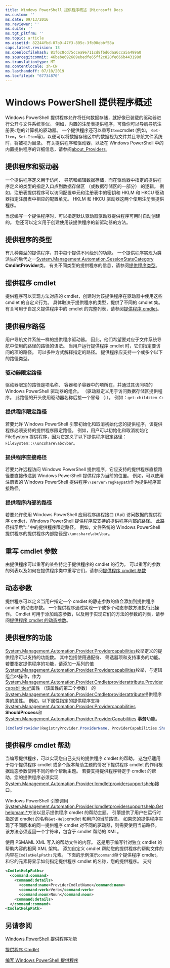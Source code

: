 ```yaml
---
title: Windows PowerShell 提供程序概述 |Microsoft Docs
ms.custom: ''
ms.date: 09/13/2016
ms.reviewer: ''
ms.suite: ''
ms.tgt_pltfrm: ''
ms.topic: article
ms.assetid: 82244fbd-07b9-47f3-805c-3fb90ebbf58a
caps.latest.revision: 13
ms.openlocfilehash: 81f6c8cd75ccea9e711cd8f6d6daa6cca5a499a0
ms.sourcegitcommit: 46bebe692689ebedfe65ff2c828fe666b443198d
ms.translationtype: MT
ms.contentlocale: zh-CN
ms.lasthandoff: 07/10/2019
ms.locfileid: "67734870"
---
```

# <a name="windows-powershell-provider-overview"></a>Windows PowerShell 提供程序概述

Windows PowerShell 提供程序允许将任何数据存储，就好像已装载的驱动器进行公开与文件系统类似。 例如，内置的注册表提供程序，可像你可以导航导航注册表`c`您的计算机的驱动器。 一个提供程序还可以重写`Item`cmdlet (例如， `Get-Item`，`Set-Item`等)，以便可以将数据存储区中的数据视为文件并且导航文件系统时，将被视为目录。 有关提供程序和驱动器，以及在 Windows PowerShell 中的内置提供程序的详细信息，请参阅[about_Providers](/powershell/module/microsoft.powershell.core/about/about_providers)。

## <a name="providers-and-drives"></a>提供程序和驱动器

一个提供程序定义用于访问、 导航和编辑数据存储，而在驱动器中指定的提供程序定义的类型的指定入口点到数据存储区 （或数据存储区的一部分） 的逻辑。 例如，注册表提供程序可以访问配置单元和注册表中的密钥和 HKLM 和 HKCU 驱动器指定注册表中相应的配置单元。 HKLM 和 HKCU 驱动器这两个使用注册表提供程序。

当您编写一个提供程序时，可以指定默认驱动器驱动器提供程序可用时自动创建的。 您还可以定义用于创建使用该提供程序的新驱动器的方法。

## <a name="type-of-providers"></a>提供程序的类型

有几种类型的提供程序，其中每个提供不同级别的功能。 一个提供程序实现为类派生的后代之一[System.Management.Automation.SessionStateCategory](/dotnet/api/system.management.automation.sessionstatecategory?view=pscore-6.2.0) **CmdletProvider**类。 有关不同类型的提供程序的信息，请参阅[提供程序类型](./provider-types.md)。

## <a name="provider-cmdlets"></a>提供程序 cmdlet

提供程序可以实现方法对应的 cmdlet，创建时为该提供程序在驱动器中使用这些 cmdlet 的自定义行为。 具体取决于提供程序的类型，提供了不同的 cmdlet 集。 有关可用于自定义提供程序中的 cmdlet 的完整列表，请参阅[提供程序 cmdlet](./provider-cmdlets.md)。

## <a name="provider-paths"></a>提供程序路径

用户导航文件系统一样的提供程序驱动器。 因此，他们希望要对应于文件系统导航中使用的路径的路径的语法。 当用户运行提供程序 cmdlet 时，它们指定要访问的项的路径。 可以多种方式解释指定的路径。 提供程序应支持一个或多个以下的路径类型。

### <a name="drive-qualified-paths"></a>驱动器限定路径

驱动器限定的路径是项名称、 容器和子容器中的项所在，并通过其访问项的 Windows PowerShell 驱动器的组合。 （驱动器定义用于访问数据存储区提供程序。 此路径的开头使用驱动器名称后接一个冒号 （:）。 例如：`get-childitem C:`

### <a name="provider-qualified-paths"></a>提供程序限定路径

若要允许 Windows PowerShell 引擎初始化和取消初始化您的提供程序，该提供程序必须支持的提供程序限定路径。 例如，用户可以初始化和取消初始化 FileSystem 提供程序，因为它定义了以下提供程序限定路径： `FileSystem::\\uncshare\abc\bar`。

### <a name="provider-direct-paths"></a>提供程序直接路径

若要允许远程访问 Windows PowerShell 提供程序，它应支持的提供程序直接路径要直接传递到 Windows PowerShell 提供程序为当前的位置。 例如，可以使用注册表的 Windows PowerShell 提供程序`\\server\regkeypath`作为提供程序直接路径。

### <a name="provider-internal-paths"></a>提供程序内部的路径

若要允许使用 Windows PowerShell 应用程序编程接口 (Api) 访问数据的提供程序 cmdlet，Windows PowerShell 提供程序应支持的提供程序内部的路径。 此路径指示后"::"中的提供程序限定路径。 例如，文件系统的 Windows PowerShell 提供程序的提供程序内部路径是`\\uncshare\abc\bar`。

## <a name="overriding-cmdlet-parameters"></a>重写 cmdlet 参数

由提供程序可以重写的某些特定于提供程序的 cmdlet 的行为。 可以重写的参数的列表以及如何在提供程序类中重写它们，请参阅[提供程序 cmdlet 参数](./provider-cmdlet-parameters.md)

## <a name="dynamic-parameters"></a>动态参数

提供程序可以定义当用户指定一个 cmdlet 的静态参数的值会添加到提供程序 cmdlet 的动态参数。 一个提供程序通过实现一个或多个动态参数方法执行此操作。 Cmdlet 可用于添加动态参数，以及用于实现它们的方法的参数的列表，请参阅[提供程序 cmdlet 的动态参数](./provider-cmdlet-dynamic-parameters.md)。

## <a name="provider-capabilities"></a>提供程序的功能

[System.Management.Automation.Provider.Providercapabilities](/dotnet/api/System.Management.Automation.Provider.ProviderCapabilities)枚举定义的提供程序可以支持的功能数。 其中包括使用通配符、 筛选器项和支持事务的功能。 若要指定提供程序的功能，请添加一系列的值[System.Management.Automation.Provider.Providercapabilities](/dotnet/api/System.Management.Automation.Provider.ProviderCapabilities)枚举，与逻辑组合`OR`操作，作为[System.Management.Automation.Provider.Cmdletproviderattribute.Providercapabilities*](/dotnet/api/System.Management.Automation.Provider.CmdletProviderAttribute.ProviderCapabilities)属性 （该属性的第二个参数） 的[System.Management.Automation.Provider.Cmdletproviderattribute](/dotnet/api/System.Management.Automation.Provider.CmdletProviderAttribute)提供程序类的属性。 例如，以下属性指定的提供程序支持[System.Management.Automation.Provider.Providercapabilities](/dotnet/api/System.Management.Automation.Provider.ProviderCapabilities?view=pscore-6.2.0) **ShouldProcess**和[System.Management.Automation.Provider.ProviderCapabilities](/dotnet/api/System.Management.Automation.Provider.ProviderCapabilities?view=pscore-6.2.0) **事务**功能。

```csharp
[CmdletProvider(RegistryProvider.ProviderName, ProviderCapabilities.ShouldProcess | ProviderCapabilities.Transactions)]

```

## <a name="provider-cmdlet-help"></a>提供程序 cmdlet 帮助

当编写提供程序，可以实现您自己支持的提供程序 cmdlet 的帮助。 这包括适用于每个提供程序 cmdlet 或多个版本帮助主题的情况下提供程序 cmdlet 的作用根据动态参数使用不同的单个帮助主题。 若要支持提供程序特定于 cmdlet 的帮助，您的提供程序必须实现[System.Management.Automation.Provider.Icmdletprovidersupportshelp](/dotnet/api/System.Management.Automation.Provider.ICmdletProviderSupportsHelp)接口。

Windows PowerShell 引擎调用[System.Management.Automation.Provider.Icmdletprovidersupportshelp.Gethelpmaml*](/dotnet/api/System.Management.Automation.Provider.ICmdletProviderSupportsHelp.GetHelpMaml)方法以显示提供程序 cmdlet 的帮助主题。 引擎提供了用户在运行时指定该 cmdlet 的名称`Get-Help`cmdlet 和用户的当前路径。 如果您的提供程序实现了不同版本的同一提供程序 cmdlet 对不同的驱动器，则需要使用当前路径。 该方法必须返回一个字符串，包含于 cmdlet 帮助的 XML。

使用 PSMAML XML 写入的帮助文件的内容。 这是用于编写针对独立 cmdlet 的帮助内容的相同 XML 架构。 添加自定义 cmdlet 帮助您的提供程序的帮助文件的内容在`CmdletHelpPaths`元素。 下面的示例演示`command`单个提供程序 cmdlet，和它的元素将显示如何指定提供程序 cmdlet 的名称，您的提供程序。 支持

```xml
<CmdletHelpPaths>
  <command:command>
    <command:details>
      <command:name>ProviderCmdletName</command:name>
      <command:verb>Verb</command:verb>
      <command:noun>Noun</command:noun>
    <command:details>
  </command:command>
<CmdletHelpPath>
```

## <a name="see-also"></a>另请参阅

[Windows PowerShell 提供程序功能](./provider-types.md)

[提供程序 Cmdlet](./provider-cmdlets.md)

[编写 Windows PowerShell 提供程序](./writing-a-windows-powershell-provider.md)